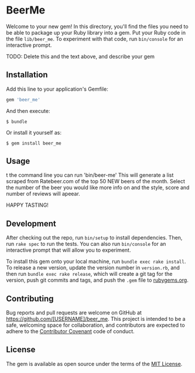 # BeerMe

Welcome to your new gem! In this directory, you'll find the files you need to be able to package up your Ruby library into a gem. Put your Ruby code in the file `lib/beer_me`. To experiment with that code, run `bin/console` for an interactive prompt.

TODO: Delete this and the text above, and describe your gem

## Installation

Add this line to your application's Gemfile:

```ruby
gem 'beer_me'
```

And then execute:

    $ bundle

Or install it yourself as:

    $ gem install beer_me

## Usage

t the command line you can run 'bin/beer-me'
This will generate a list scraped from Ratebeer.com of the top 50 NEW beers of the month.
Select the number of the beer you would like more info on and the style, score and number of reviews will apeear.

HAPPY TASTING!

## Development

After checking out the repo, run `bin/setup` to install dependencies. Then, run `rake spec` to run the tests. You can also run `bin/console` for an interactive prompt that will allow you to experiment.

To install this gem onto your local machine, run `bundle exec rake install`. To release a new version, update the version number in `version.rb`, and then run `bundle exec rake release`, which will create a git tag for the version, push git commits and tags, and push the `.gem` file to [rubygems.org](https://rubygems.org).

## Contributing

Bug reports and pull requests are welcome on GitHub at https://github.com/[USERNAME]/beer_me. This project is intended to be a safe, welcoming space for collaboration, and contributors are expected to adhere to the [Contributor Covenant](http://contributor-covenant.org) code of conduct.


## License

The gem is available as open source under the terms of the [MIT License](http://opensource.org/licenses/MIT).

